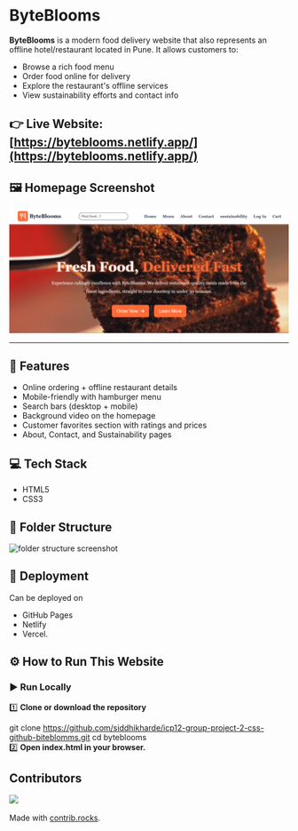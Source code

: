 # ByteBlooms

**ByteBlooms** is a modern food delivery website that also represents an offline hotel/restaurant located in Pune. It allows customers to:
- Browse a rich food menu
- Order food online for delivery
- Explore the restaurant's offline services
- View sustainability efforts and contact info

👉 **Live Website:** [https://byteblooms.netlify.app/](https://byteblooms.netlify.app/)
---

## 🖼️ Homepage Screenshot

![ByteBlooms Homepage](./images/home-images/home-screensot.png)

---

## 🚀 Features
- Online ordering + offline restaurant details
- Mobile-friendly with hamburger menu
- Search bars (desktop + mobile)
- Background video on the homepage
- Customer favorites section with ratings and prices
- About, Contact, and Sustainability pages
 
 

## 💻 Tech Stack
- HTML5
- CSS3

## 📂 Folder Structure

![folder structure screenshot](./images/)



## 🔗 Deployment
Can be deployed on
- GitHub Pages
- Netlify
- Vercel.

## ⚙️ How to Run This Website  

### ▶️ Run Locally
1️⃣ **Clone or download the repository**

git clone https://github.com/siddhikharde/icp12-group-project-2-css-github-biteblomms.git
cd byteblooms  
2️⃣ **Open index.html in your browser.**

## Contributors
<a href="https://github.com/siddhikharde/icp12-group-project-2-css-github-biteblomms/graphs/contributors">
  <img src="https://contrib.rocks/image?repo=siddhikharde/icp12-group-project-2-css-github-biteblomms" />
</a>

Made with [contrib.rocks](https://contrib.rocks).